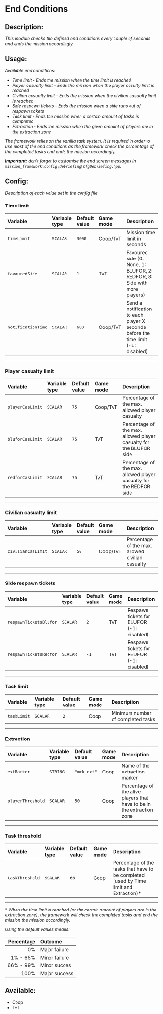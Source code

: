 # End Conditions
## Description:
_This module checks the defined end conditions every couple of seconds and ends the mission accordingly._

## Usage:
_Available end conditions:_
 - _Time limit - Ends the mission when the time limit is reached_
 - _Player casualty limit - Ends the mission when the player casulty limit is reached_
 - _Civilian casualty limit - Ends the mission when the civilian casualty limit is reached_
 - _Side respawn tickets - Ends the mission when a side runs out of respawn tickets_
 - _Task limit - Ends the mission when a certain amount of tasks is completed_
 - _Extraction - Ends the mission when the given amount of players are in the extraction zone_

_The framework relies on the vanilla task system. It is required in order to use most of the end conditions as the framework check the percentage of the completed tasks and ends the mission accordingly._

_**Important:** don't forget to customise the end screen messages in `mission_framework\config\debriefing\CfgDebriefing.hpp`._

## Config:
_Description of each value set in the config file._

### **Time limit**
| Variable           | Variable type | Default value | Game mode  | Description                                                                       |
|:------------------ |:------------- |:------------- |:---------- |:--------------------------------------------------------------------------------- |
| `timeLimit`        | `SCALAR`      | `3600`        | Coop/TvT   | Mission time limit in seconds                                                     |
| `favouredSide`     | `SCALAR`      | `1`           | TvT        | Favoured side (0: None, 1: BLUFOR, 2: REDFOR, 3: Side with more players)          |
| `notificationTime` | `SCALAR`      | `600`         | Coop/TvT   | Send a notification to each player X seconds before the time limit (-1: disabled) |
---
### **Player casualty limit**
| Variable         | Variable type | Default value | Game mode  | Description                                                        |
|:---------------- |:------------- |:------------- |:---------- |:------------------------------------------------------------------ |
| `playerCasLimit` | `SCALAR`      | `75`          | Coop/TvT   | Percentage of the max. allowed player casualty                     |
| `bluforCasLimit` | `SCALAR`      | `75`          | TvT        | Percentage of the max. allowed player casualty for the BLUFOR side |
| `redforCasLimit` | `SCALAR`      | `75`          | TvT        | Percentage of the max. allowed player casualty for the REDFOR side |
---
### **Civilian casualty limit**
| Variable           | Variable type | Default value | Game mode | Description                                      |
|:------------------ |:------------- |:------------- |:--------- |:------------------------------------------------ |
| `civilianCasLimit` | `SCALAR`      | `50`          | Coop/TvT  | Percentage of the max. allowed civilian casualty |
---
### **Side respawn tickets**
| Variable               | Variable type | Default value | Game mode | Description                               |
|:---------------------- |:------------- |:------------- |:--------- |:----------------------------------------- |
| `respawnTicketsBlufor` | `SCALAR`      | `2`           | TvT       | Respawn tickets for BLUFOR (-1: disabled) |
| `respawnTicketsRedfor` | `SCALAR`      | `-1`          | TvT       | Respawn tickets for REDFOR (-1: disabled) |
---
### **Task limit**
| Variable    | Variable type | Default value | Game mode | Description                       |
|:----------- |:------------- |:------------- |:--------- |:--------------------------------- |
| `taskLimit` | `SCALAR`      | `2`           | Coop      | Minimum number of completed tasks |
---
### **Extraction**
| Variable          | Variable type | Default value | Game mode | Description                                                            |
|:----------------- |:------------- |:------------- |:--------- |:---------------------------------------------------------------------- |
| `extMarker`       | `STRING`      | `"mrk_ext"`   | Coop      | Name of the extraction marker                                          |
| `playerThreshold` | `SCALAR`      | `50`          | Coop      | Percentage of the alive players that have to be in the extraction zone |
---
### **Task threshold**
| Variable          | Variable type | Default value | Game mode | Description                                                                            |
|:----------------- |:------------- |:------------- |:--------- |:-------------------------------------------------------------------------------------- |
| `taskThreshold`   | `SCALAR`      | `66`          | Coop      | Percentage of the tasks that have to be completed (used by Time limit and Extraction)* |
---

\* _When the time limit is reached (or the certain amount of players are in the extraction zone), the framework will check the completed tasks and end the mission the mission accordingly._

_Using the default values means:_

| Percentage | Outcome       |
| ---------: |:------------- |
| 0%         | Major failure |
| 1% - 65%   | Minor failure |
| 66% - 99%  | Minor succes  |
| 100%       | Major success |

## Available:
 - Coop
 - TvT
